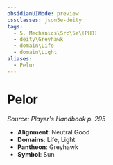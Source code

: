 ```yaml
---
obsidianUIMode: preview
cssclasses: json5e-deity
tags:
  - 5. Mechanics\Src\5e\(PHB)
  - deity\Greyhawk
  - domain\Life
  - domain\Light
aliases:
  - Pelor
---
```

# Pelor
*Source: Player's Handbook p. 295* 

- **Alignment**: Neutral Good
- **Domains**: Life, Light
- **Pantheon**: Greyhawk
- **Symbol**: Sun
